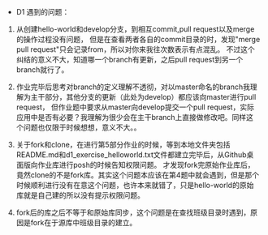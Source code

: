 * D1 遇到的问题：
1. 从创建hello-world和develop分支，到相互commit,pull request以及merge的操作过程没有问题，
但是在查看两者各自的commit目录的时，发现"merge pull request"只会记录from，所以对你来我往次数表示有点混乱。
不过这个纠结的意义不大，知道哪一个branch有更新，之后pull request到另一个branch就行了。

2. 作业完毕后思考对branch的定义理解不透彻，对以master命名的branch我理解为主干部分，其他分支的更新（此处为develop）都应该向master进行pull request，
但作业题中要求从master向develop提交一个pull request，实际应用中是否有必要？我理解为很少会在主干branch上直接做修改吧。同样这个问题也仅限于时候想想，意义不大。。

3. 关于fork和clone，在进行第5部分作业的时候，等到本地文件夹包括README.md和d1_exercise_helloworld.txt文件都建立完毕后，从Github桌面版向作业库进行posh的时候告知权限问题。
才发现fork完原始作业库后，竟然clone的不是fork库。其实这个问题本应该在第4题中就会遇到，但是那个时候顺利进行没有在意这个问题，也许本来就错了，只是hello-world的原始库就是自己建的所以没有提示权限问题。

4. fork后的库之后不等于和原始库同步，这个问题是在查找班级目录时遇到，原因是fork在于源库中班级目录的建立。
